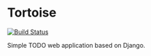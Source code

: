 Tortoise
=========
[![Build Status](https://travis-ci.org/pando85/tortoise.svg?branch=master)](https://travis-ci.org/pando85/tortoise)

Simple TODO web application based on Django.
